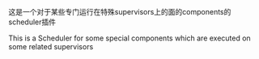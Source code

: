 这是一个对于某些专门运行在特殊supervisors上的面的components的scheduler插件


This is a Scheduler for some special components which are executed on some related supervisors
